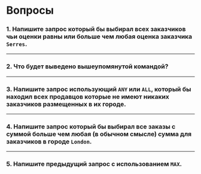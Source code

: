 # Вопросы
### 1. Напишите запрос который бы выбирал всех заказчиков чьи оценки равны или больше чем любая оценка заказчика `Serres`.
***
### 2. Что будет выведено вышеупомянутой командой?
***
### 3. Напишите запрос использующий `ANY` или `ALL`, который бы находил всех продавцов которые не имеют никаких заказчиков размещенных в их городе.
***
### 4. Напишите запрос который бы выбирал все заказы с суммой больше чем любая (в обычном смысле) сумма для заказчиков в городе `London`.
***
### 5. Напишите предыдущий запрос с использованием `MAX`.
